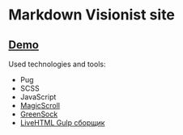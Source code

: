 # Markdown Visionist site

## [Demo](https://irrbis38.github.io/visionist/)

Used technologies and tools:

- Pug
- SCSS
- JavaScript
- [MagicScroll](http://scrollmagic.io/)
- [GreenSock](https://greensock.com/)
- [LiveHTML Gulp сборщик](https://github.com/livehtml/lh-gulp)
